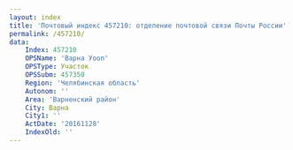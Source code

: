 ```yaml
---
layout: index
title: 'Почтовый индекс 457210: отделение почтовой связи Почты России'
permalink: /457210/
data:
    Index: 457210
    OPSName: 'Варна Уооп'
    OPSType: Участок
    OPSSubm: 457350
    Region: 'Челябинская область'
    Autonom: ''
    Area: 'Варненский район'
    City: Варна
    City1: ''
    ActDate: '20161128'
    IndexOld: ''
---
```

